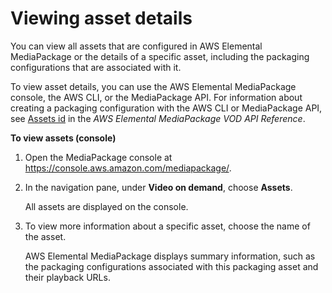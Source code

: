 # Viewing asset details<a name="asset-view"></a>

You can view all assets that are configured in AWS Elemental MediaPackage or the details of a specific asset, including the packaging configurations that are associated with it\.

To view asset details, you can use the AWS Elemental MediaPackage console, the AWS CLI, or the MediaPackage API\. For information about creating a packaging configuration with the AWS CLI or MediaPackage API, see [Assets id](mediapackage-vod/latest/apireference/assets-id.html) in the *AWS Elemental MediaPackage VOD API Reference*\.

**To view assets \(console\)**

1. Open the MediaPackage console at [https://console\.aws\.amazon\.com/mediapackage/](https://console.aws.amazon.com/mediapackage/)\.

1. In the navigation pane, under **Video on demand**, choose **Assets**\.

   All assets are displayed on the console\.

1. To view more information about a specific asset, choose the name of the asset\.

   AWS Elemental MediaPackage displays summary information, such as the packaging configurations associated with this packaging asset and their playback URLs\.